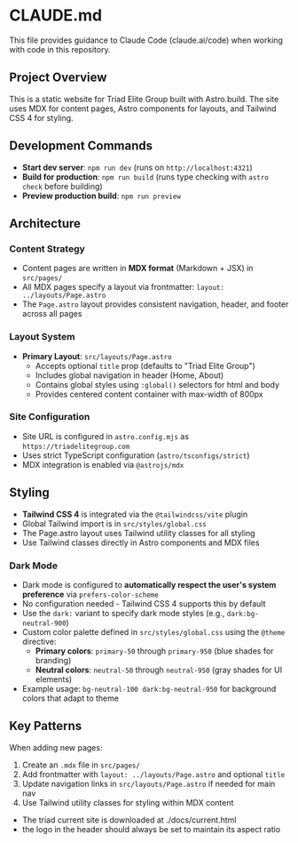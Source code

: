 # CLAUDE.md

This file provides guidance to Claude Code (claude.ai/code) when working with code in this repository.

## Project Overview

This is a static website for Triad Elite Group built with Astro.build. The site uses MDX for content pages, Astro components for layouts, and Tailwind CSS 4 for styling.

## Development Commands

- **Start dev server**: `npm run dev` (runs on `http://localhost:4321`)
- **Build for production**: `npm run build` (runs type checking with `astro check` before building)
- **Preview production build**: `npm run preview`

## Architecture

### Content Strategy
- Content pages are written in **MDX format** (Markdown + JSX) in `src/pages/`
- All MDX pages specify a layout via frontmatter: `layout: ../layouts/Page.astro`
- The `Page.astro` layout provides consistent navigation, header, and footer across all pages

### Layout System
- **Primary Layout**: `src/layouts/Page.astro`
  - Accepts optional `title` prop (defaults to "Triad Elite Group")
  - Includes global navigation in header (Home, About)
  - Contains global styles using `:global()` selectors for html and body
  - Provides centered content container with max-width of 800px

### Site Configuration
- Site URL is configured in `astro.config.mjs` as `https://triadelitegroup.com`
- Uses strict TypeScript configuration (`astro/tsconfigs/strict`)
- MDX integration is enabled via `@astrojs/mdx`

## Styling

- **Tailwind CSS 4** is integrated via the `@tailwindcss/vite` plugin
- Global Tailwind import is in `src/styles/global.css`
- The Page.astro layout uses Tailwind utility classes for all styling
- Use Tailwind classes directly in Astro components and MDX files

### Dark Mode

- Dark mode is configured to **automatically respect the user's system preference** via `prefers-color-scheme`
- No configuration needed - Tailwind CSS 4 supports this by default
- Use the `dark:` variant to specify dark mode styles (e.g., `dark:bg-neutral-900`)
- Custom color palette defined in `src/styles/global.css` using the `@theme` directive:
  - **Primary colors**: `primary-50` through `primary-950` (blue shades for branding)
  - **Neutral colors**: `neutral-50` through `neutral-950` (gray shades for UI elements)
- Example usage: `bg-neutral-100 dark:bg-neutral-950` for background colors that adapt to theme

## Key Patterns

When adding new pages:
1. Create an `.mdx` file in `src/pages/`
2. Add frontmatter with `layout: ../layouts/Page.astro` and optional `title`
3. Update navigation links in `src/layouts/Page.astro` if needed for main nav
4. Use Tailwind utility classes for styling within MDX content
- The triad current site is downloaded at ./docs/current.html
- the logo in the header should always be set to maintain its aspect ratio